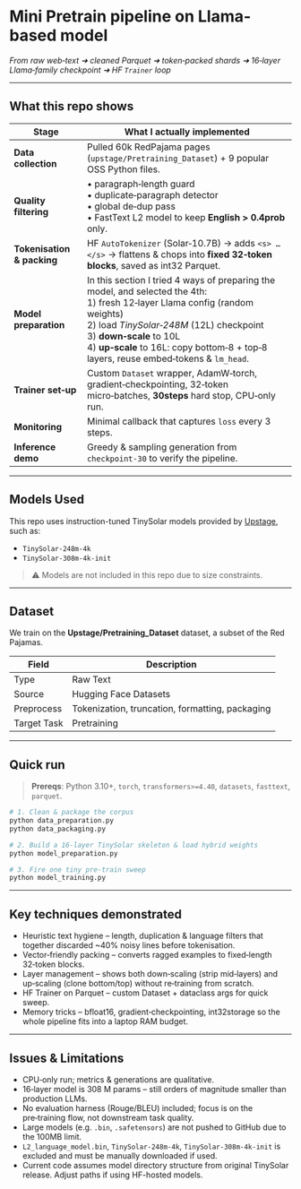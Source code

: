 # Mini Pretrain pipeline on Llama-based model  
*From raw web‑text ➜ cleaned Parquet ➜ token‑packed shards ➜ 16‑layer Llama‑family
checkpoint ➜ HF `Trainer` loop*

---

## What this repo shows

| Stage                      | What I actually implemented                                                                                                                                                                                                                                                                        |
|----------------------------|----------------------------------------------------------------------------------------------------------------------------------------------------------------------------------------------------------------------------------------------------------------------------------------------------|
| **Data collection**        | Pulled 60k RedPajama pages (`upstage/Pretraining_Dataset`) + 9 popular OSS Python files.                                                                                                                                                                                                           |
| **Quality filtering**      | • paragraph‑length guard<br>• duplicate‑paragraph detector<br>• global de‑dup pass<br>• FastText L2 model to keep **English > 0.4prob** only.                                                                                                                                                      |
| **Tokenisation & packing** | HF `AutoTokenizer` (Solar‑10.7B) → adds `<s> … </s>` → flattens & chops into **fixed 32‑token blocks**, saved as int32 Parquet.                                                                                                                                                                    |
| **Model preparation**      | In this section I tried 4 ways of preparing the model, and selected the 4th: <br>1) fresh 12‑layer Llama config (random weights)<br>2) load *TinySolar‑248M* (12L) checkpoint<br>3) **down‑scale** to 10L<br>4) **up‑scale** to 16L: copy bottom‑8 + top‑8 layers, reuse embed‑tokens & `lm_head`. |
| **Trainer set‑up**         | Custom `Dataset` wrapper, AdamW‑torch, gradient‑checkpointing, 32‑token micro‑batches, **30steps** hard stop, CPU‑only run.                                                                                                                                                                        |
| **Monitoring**             | Minimal callback that captures `loss` every 3 steps.                                                                                                                                                                                                                                               |
| **Inference demo**         | Greedy & sampling generation from `checkpoint‑30` to verify the pipeline.                                                                                                                                                                                                                          |

---

## Models Used

This repo uses instruction-tuned TinySolar models provided by [Upstage](https://github.com/upstage-open/solartts), such as:

- `TinySolar-248m-4k`
- `TinySolar-308m-4k-init`

> ⚠️ Models are not included in this repo due to size constraints.  

---

## Dataset

We train on the **Upstage/Pretraining_Dataset** dataset, a subset of the Red Pajamas.

| Field       | Description                                     |
|-------------|-------------------------------------------------|
| Type        | Raw Text                                        |
| Source      | Hugging Face Datasets                           |
| Preprocess  | Tokenization, truncation, formatting, packaging |
| Target Task | Pretraining                                     |

---

## Quick run

> **Prereqs**: Python 3.10+, `torch`, `transformers>=4.40`, `datasets`, `fasttext`, `parquet`.

```bash
# 1. Clean & package the corpus
python data_preparation.py
python data_packaging.py

# 2. Build a 16‑layer TinySolar skeleton & load hybrid weights
python model_preparation.py      

# 3. Fire one tiny pre‑train sweep
python model_training.py         
```

---

## Key techniques demonstrated
- Heuristic text hygiene – length, duplication & language filters that together discarded ~40% noisy lines before tokenisation.
- Vector‑friendly packing – converts ragged examples to fixed‑length 32‑token blocks.
- Layer management – shows both down‑scaling (strip mid‑layers) and up‑scaling (clone bottom/top) without re‑training from scratch.
- HF Trainer on Parquet – custom Dataset + dataclass args for quick sweep.
- Memory tricks – bfloat16, gradient‑checkpointing, int32storage so the whole pipeline fits into a laptop RAM budget.

---

## Issues & Limitations
- CPU‑only run; metrics & generations are qualitative.
- 16‑layer model is 308 M params – still orders of magnitude smaller than production LLMs.
- No evaluation harness (Rouge/BLEU) included; focus is on the pre‑training flow, not downstream task quality.
- Large models (e.g. `.bin`, `.safetensors`) are not pushed to GitHub due to the 100MB limit.
- `L2_language_model.bin`, `TinySolar-248m-4k`, `TinySolar-308m-4k-init` is excluded and must be manually downloaded if used.
- Current code assumes model directory structure from original TinySolar release. Adjust paths if using HF-hosted models.

